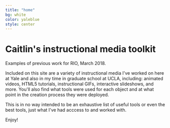 ```yaml
---
title: "home"
bg: white
color: yaleblue
style: center
---
```


# Caitlin's instructional media toolkit


Examples of previous work for RIO, March 2018. 

Included on this site are a variety of instructional media I've worked on here at Yale and also in my time in graduate school at UCLA, including: animated videos, HTML5 tutorials, instructional GIFs, interactive slideshows, and more. You'll also find what tools were used for each object and at what point in the creation process they were deployed. 

This is in no way intended to be an exhaustive list of useful tools or even the best tools, just what I've had acccess to and worked with.

Enjoy!
